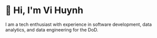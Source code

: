 # 👋 Hi, I'm Vi Huynh

I am a tech enthusiast with experience in software development, data analytics, and data engineering for the DoD.

